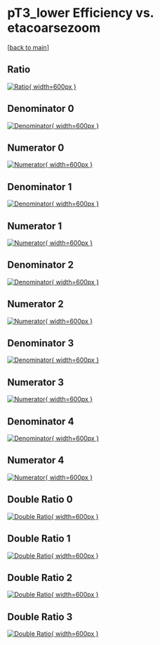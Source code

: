 # pT3_lower Efficiency vs. etacoarsezoom

[[back to main](./)]



## Ratio

[![Ratio](../mtv/var/pT3_lower_base_0_0_eff_etacoarsezoom.png){ width=600px }](../mtv/var/pT3_lower_base_0_0_eff_etacoarsezoom.pdf)

## Denominator 0

[![Denominator](../mtv/den/pT3_lower_base_0_0_eff_etacoarsezoom_den0.png){ width=600px }](../mtv/den/pT3_lower_base_0_0_eff_etacoarsezoom_den0.pdf)

## Numerator 0

[![Numerator](../mtv/num/pT3_lower_base_0_0_eff_etacoarsezoom_num0.png){ width=600px }](../mtv/num/pT3_lower_base_0_0_eff_etacoarsezoom_num0.pdf)

## Denominator 1

[![Denominator](../mtv/den/pT3_lower_base_0_0_eff_etacoarsezoom_den1.png){ width=600px }](../mtv/den/pT3_lower_base_0_0_eff_etacoarsezoom_den1.pdf)

## Numerator 1

[![Numerator](../mtv/num/pT3_lower_base_0_0_eff_etacoarsezoom_num1.png){ width=600px }](../mtv/num/pT3_lower_base_0_0_eff_etacoarsezoom_num1.pdf)

## Denominator 2

[![Denominator](../mtv/den/pT3_lower_base_0_0_eff_etacoarsezoom_den2.png){ width=600px }](../mtv/den/pT3_lower_base_0_0_eff_etacoarsezoom_den2.pdf)

## Numerator 2

[![Numerator](../mtv/num/pT3_lower_base_0_0_eff_etacoarsezoom_num2.png){ width=600px }](../mtv/num/pT3_lower_base_0_0_eff_etacoarsezoom_num2.pdf)

## Denominator 3

[![Denominator](../mtv/den/pT3_lower_base_0_0_eff_etacoarsezoom_den3.png){ width=600px }](../mtv/den/pT3_lower_base_0_0_eff_etacoarsezoom_den3.pdf)

## Numerator 3

[![Numerator](../mtv/num/pT3_lower_base_0_0_eff_etacoarsezoom_num3.png){ width=600px }](../mtv/num/pT3_lower_base_0_0_eff_etacoarsezoom_num3.pdf)

## Denominator 4

[![Denominator](../mtv/den/pT3_lower_base_0_0_eff_etacoarsezoom_den4.png){ width=600px }](../mtv/den/pT3_lower_base_0_0_eff_etacoarsezoom_den4.pdf)

## Numerator 4

[![Numerator](../mtv/num/pT3_lower_base_0_0_eff_etacoarsezoom_num4.png){ width=600px }](../mtv/num/pT3_lower_base_0_0_eff_etacoarsezoom_num4.pdf)

## Double Ratio 0

[![Double Ratio](../mtv/ratio/pT3_lower_base_0_0_eff_etacoarsezoom_ratio0.png){ width=600px }](../mtv/ratio/pT3_lower_base_0_0_eff_etacoarsezoom_ratio0.pdf)

## Double Ratio 1

[![Double Ratio](../mtv/ratio/pT3_lower_base_0_0_eff_etacoarsezoom_ratio1.png){ width=600px }](../mtv/ratio/pT3_lower_base_0_0_eff_etacoarsezoom_ratio1.pdf)

## Double Ratio 2

[![Double Ratio](../mtv/ratio/pT3_lower_base_0_0_eff_etacoarsezoom_ratio2.png){ width=600px }](../mtv/ratio/pT3_lower_base_0_0_eff_etacoarsezoom_ratio2.pdf)

## Double Ratio 3

[![Double Ratio](../mtv/ratio/pT3_lower_base_0_0_eff_etacoarsezoom_ratio3.png){ width=600px }](../mtv/ratio/pT3_lower_base_0_0_eff_etacoarsezoom_ratio3.pdf)

